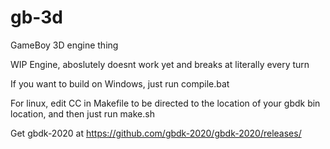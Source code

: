 # gb-3d
GameBoy 3D engine thing

WIP Engine, aboslutely doesnt work yet and breaks at literally every turn

If you want to build on Windows, just run compile.bat

For linux, edit CC in Makefile to be directed to the location of your gbdk bin location, and then just run make.sh

Get gbdk-2020 at https://github.com/gbdk-2020/gbdk-2020/releases/
